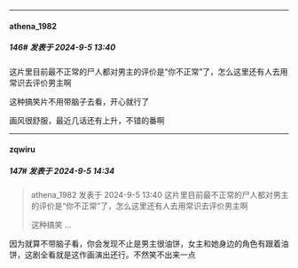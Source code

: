 ﻿
*****

####  athena_1982  
##### 146#       发表于 2024-9-5 13:40

这片里目前最不正常的尸人都对男主的评价是“你不正常”了，怎么这里还有人去用常识去评价男主啊

这种搞笑片不用带脑子去看，开心就行了

画风很舒服，最近几话还有上升，不错的番啊


*****

####  zqwiru  
##### 147#       发表于 2024-9-5 14:34

<blockquote>athena_1982 发表于 2024-9-5 13:40
这片里目前最不正常的尸人都对男主的评价是“你不正常”了，怎么这里还有人去用常识去评价男主啊

这种搞笑 ...</blockquote>
因为就算不带脑子看，你会发现不止是男主很油饼，女主和她身边的角色有跟着油饼，这剧全看就是这作画演出还行。不然笑不出来一点

